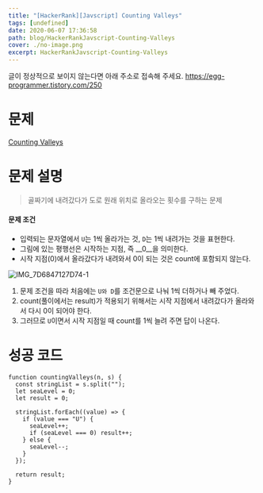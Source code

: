 ```yaml
---
title: "[HackerRank][Javscript] Counting Valleys"
tags: [undefined]
date: 2020-06-07 17:36:58
path: blog/HackerRankJavscript-Counting-Valleys
cover: ./no-image.png
excerpt: HackerRankJavscript-Counting-Valleys
---
```

글이 정상적으로 보이지 않는다면 아래 주소로 접속해 주세요.
https://egg-programmer.tistory.com/250
# 문제

[Counting Valleys](https://www.hackerrank.com/challenges/counting-valleys/problem?h_l=interview&amp;playlist_slugs%5B%5D=interview-preparation-kit&amp;playlist_slugs%5B%5D=warmup)

# 문제 설명

>  
> 골짜기에 내려갔다가 도로 원래 위치로 올라오는 횟수를 구하는 문제
> 

#### 문제 조건

*   입력되는 문자열에서 `` U ``는 1씩 올라가는 것, `` D ``는 1씩 내려가는 것을 표현한다.
*   그림에 있는 평행선은 시작하는 지점, 즉 __0__을 의미한다.
*   시작 지점(0)에서 올라갔다가 내려와서 0이 되는 것은 count에 포함되지 않는다.

![IMG_7D6847127D74-1](https://user-images.githubusercontent.com/30427711/83962561-5a9f9980-a8d9-11ea-99e2-aab9ad0d4a4c.jpeg)

1.   문제 조건을 따라 처음에는 `` U와 D ``를 조건문으로 나눠 1씩 더하거나 빼 주었다.
2.   count(풀이에서는 result)가 적용되기 위해서는 시작 지점에서 내려갔다가 올라와서 다시 0이 되어야 한다.
3.   그러므로 `` U ``이면서 시작 지점일 때 count를 1씩 늘려 주면 답이 나온다.

# 성공 코드

<pre><code class="language-js">function countingValleys(n, s) {
  const stringList = s.split("");
  let seaLevel = 0;
  let result = 0;

  stringList.forEach((value) =&gt; {
    if (value === "U") {
      seaLevel++;
      if (seaLevel === 0) result++;
    } else {
      seaLevel--;
    }
  });

  return result;
}</code></pre>